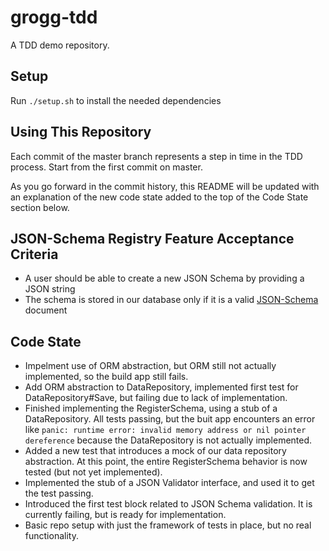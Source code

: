 # grogg-tdd
A TDD demo repository.

## Setup
Run `./setup.sh` to install the needed dependencies

## Using This Repository
Each commit of the master branch represents a step in time in the TDD process. Start from the first commit on master.

As you go forward in the commit history, this README will be updated with an explanation of the new code state added to the top of the Code State section below.

## JSON-Schema Registry Feature Acceptance Criteria
- A user should be able to create a new JSON Schema by providing a JSON string
- The schema is stored in our database only if it is a valid [JSON-Schema](https://json-schema.org) document

## Code State
- Impelment use of ORM abstraction, but ORM still not actually implemented, so the build app still fails.
- Add ORM abstraction to DataRepository, implemented first test for DataRepository#Save, but failing due to lack of implementation.
- Finished implementing the RegisterSchema, using a stub of a DataRepository. All tests passing, but the buit app encounters an error like `panic: runtime error: invalid memory address or nil pointer dereference` because the DataRepository is not actually implemented.
- Added a new test that introduces a mock of our data repository abstraction. At this point, the entire RegisterSchema behavior is now tested (but not yet implemented).
- Implemented the stub of a JSON Validator interface, and used it to get the test passing.
- Introduced the first test block related to JSON Schema validation. It is currently failing, but is ready for implementation.
- Basic repo setup with just the framework of tests in place, but no real functionality.